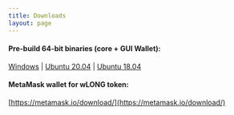 ```yaml
---
title: Downloads
layout: page
---
```



#### Pre-build 64-bit binaries (core + GUI Wallet):
[Windows](https://drive.google.com/uc?export=download&id=1Bsqhq0uy_BiYEVVpy8Jpu9G37kc4E_ub) |
[Ubuntu 20.04](https://drive.google.com/uc?export=download&id=1xFQTR9JNHZdRIYrH_nXXza2Raw8VCHBu) |
[Ubuntu 18.04](https://drive.google.com/uc?export=download&id=1uXKX6JYScQOLe9D6o9TLSAfk4Xqln7JP)

#### MetaMask wallet for wLONG token:
[https://metamask.io/download/](https://metamask.io/download/)

